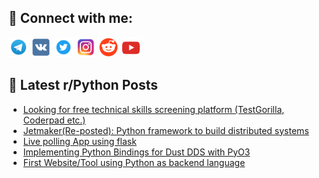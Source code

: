 ## 🔎 Connect with me:
[<img src="https://github.com/bullbesh/bullbesh/blob/main/images/Telegram.png" width="32" height="32" />](https://t.me/bullbesh)
[<img src="https://github.com/bullbesh/bullbesh/blob/main/images/VK.png" width="32" height="32" />](https://vk.com/bullbesh)
[<img src="https://github.com/bullbesh/bullbesh/blob/main/images/Twitter.png" width="32" height="32" />](https://twitter.com/bullbesh1)
[<img src="https://github.com/bullbesh/bullbesh/blob/main/images/Instagram.png" width="32" height="32" />](https://www.instagram.com/bullbesh)
[<img src="https://github.com/bullbesh/bullbesh/blob/main/images/Reddit.png" width="32" height="32" />](https://www.reddit.com/user/bullbesh)
[<img src="https://github.com/bullbesh/bullbesh/blob/main/images/YouTube.png" width="32" height="32" />](https://www.youtube.com/channel/UCtfjRs6uzgq5mfm8S06WTcg)

## 📕 Latest r/Python Posts
<!-- BLOG-POST-LIST:START -->
- [Looking for free technical skills screening platform &lpar;TestGorilla, Coderpad etc.&rpar;](https://www.reddit.com/r/Python/comments/1feb3l7/looking_for_free_technical_skills_screening/)
- [Jetmaker&lpar;Re-posted&rpar;: Python framework to build distributed systems](https://www.reddit.com/r/Python/comments/1feacla/jetmakerreposted_python_framework_to_build/)
- [Live polling App using flask](https://www.reddit.com/r/Python/comments/1fe89j4/live_polling_app_using_flask/)
- [Implementing Python Bindings for Dust DDS with PyO3](https://www.reddit.com/r/Python/comments/1fe4w3m/implementing_python_bindings_for_dust_dds_with/)
- [First Website/Tool using Python as backend language](https://www.reddit.com/r/Python/comments/1fdztpi/first_websitetool_using_python_as_backend_language/)
<!-- BLOG-POST-LIST:END -->
